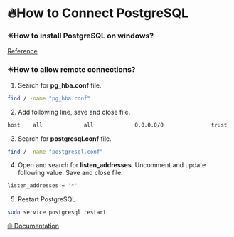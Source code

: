 # 🔥How to Connect PostgreSQL

### ✳How to install PostgreSQL on windows?

[Reference](https://www.postgresqltutorial.com/install-postgresql/)

### ✳How to allow remote connections?

1. Search for **pg_hba.conf** file.

```bash
find / -name "pg_hba.conf"
```

2. Add following line, save and close file.

```bash
host    all             all             0.0.0.0/0               trust
```

3. Search for **postgresql.conf** file.

```bash
find / -name "postgresql.conf"
```

4. Open and search for **listen_addresses**. Uncomment and update following value. Save and close file.

```bash
listen_addresses = '*'
```

5. Restart PostgreSQL

```bash
sudo service postgresql restart
```

[🌐 Documentation](https://docs.boundlessgeo.com/suite/1.1.1/dataadmin/pgGettingStarted/firstconnect.html#allowing-remote-connections)
